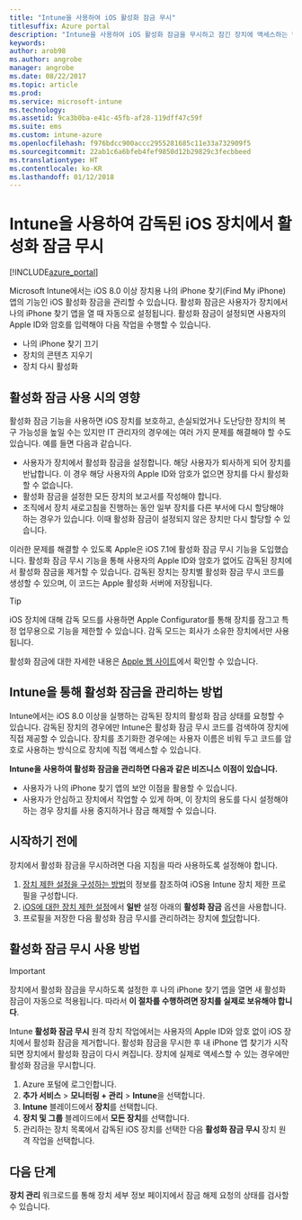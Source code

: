 ```yaml
---
title: "Intune을 사용하여 iOS 활성화 잠금 무시"
titlesuffix: Azure portal
description: "Intune을 사용하여 iOS 활성화 잠금을 무시하고 잠긴 장치에 액세스하는 방법을 알아봅니다\""
keywords: 
author: arob98
ms.author: angrobe
manager: angrobe
ms.date: 08/22/2017
ms.topic: article
ms.prod: 
ms.service: microsoft-intune
ms.technology: 
ms.assetid: 9ca3b0ba-e41c-45fb-af28-119dff47c59f
ms.suite: ems
ms.custom: intune-azure
ms.openlocfilehash: f976bdcc900accc2955281685c11e33a732909f5
ms.sourcegitcommit: 22ab1c6a6bfeb4fef9850d12b29829c3fecbbeed
ms.translationtype: HT
ms.contentlocale: ko-KR
ms.lasthandoff: 01/12/2018
---
```

# <a name="bypass-activation-lock-on-supervised-ios-devices-with-intune"></a>Intune을 사용하여 감독된 iOS 장치에서 활성화 잠금 무시


[!INCLUDE[azure_portal](./includes/azure_portal.md)]

Microsoft Intune에서는 iOS 8.0 이상 장치용 나의 iPhone 찾기(Find My iPhone) 앱의 기능인 iOS 활성화 잠금을 관리할 수 있습니다. 활성화 잠금은 사용자가 장치에서 나의 iPhone 찾기 앱을 열 때 자동으로 설정됩니다. 활성화 잠금이 설정되면 사용자의 Apple ID와 암호를 입력해야 다음 작업을 수행할 수 있습니다.

- 나의 iPhone 찾기 끄기
- 장치의 콘텐츠 지우기
- 장치 다시 활성화

## <a name="how-activation-lock-affects-you"></a>활성화 잠금 사용 시의 영향

활성화 잠금 기능을 사용하면 iOS 장치를 보호하고, 손실되었거나 도난당한 장치의 복구 가능성을 높일 수는 있지만 IT 관리자의 경우에는 여러 가지 문제를 해결해야 할 수도 있습니다. 예를 들면 다음과 같습니다.

- 사용자가 장치에서 활성화 잠금을 설정합니다. 해당 사용자가 퇴사하게 되어 장치를 반납합니다. 이 경우 해당 사용자의 Apple ID와 암호가 없으면 장치를 다시 활성화할 수 없습니다.
- 활성화 잠금을 설정한 모든 장치의 보고서를 작성해야 합니다.
- 조직에서 장치 새로고침을 진행하는 동안 일부 장치를 다른 부서에 다시 할당해야 하는 경우가 있습니다. 이때 활성화 잠금이 설정되지 않은 장치만 다시 할당할 수 있습니다.

이러한 문제를 해결할 수 있도록 Apple은 iOS 7.1에 활성화 잠금 무시 기능을 도입했습니다. 활성화 잠금 무시 기능을 통해 사용자의 Apple ID와 암호가 없어도 감독된 장치에서 활성화 잠금을 제거할 수 있습니다. 감독된 장치는 장치별 활성화 잠금 무시 코드를 생성할 수 있으며, 이 코드는 Apple 활성화 서버에 저장됩니다.

>[!TIP]
>iOS 장치에 대해 감독 모드를 사용하면 Apple Configurator를 통해 장치를 잠그고 특정 업무용으로 기능을 제한할 수 있습니다. 감독 모드는 회사가 소유한 장치에서만 사용됩니다.

활성화 잠금에 대한 자세한 내용은 [Apple 웹 사이트](https://support.apple.com/HT201365)에서 확인할 수 있습니다.

## <a name="how-intune-helps-you-manage-activation-lock"></a>Intune을 통해 활성화 잠금을 관리하는 방법
Intune에서는 iOS 8.0 이상을 실행하는 감독된 장치의 활성화 잠금 상태를 요청할 수 있습니다. 감독된 장치의 경우에만 Intune은 활성화 잠금 무시 코드를 검색하여 장치에 직접 제공할 수 있습니다. 장치를 초기화한 경우에는 사용자 이름은 비워 두고 코드를 암호로 사용하는 방식으로 장치에 직접 액세스할 수 있습니다.

**Intune을 사용하여 활성화 잠금을 관리하면 다음과 같은 비즈니스 이점이 있습니다.**

- 사용자가 나의 iPhone 찾기 앱의 보안 이점을 활용할 수 있습니다.
- 사용자가 안심하고 장치에서 작업할 수 있게 하며, 이 장치의 용도를 다시 설정해야 하는 경우 장치를 사용 중지하거나 잠금 해제할 수 있습니다.

## <a name="before-you-start"></a>시작하기 전에
장치에서 활성화 잠금을 무시하려면 다음 지침을 따라 사용하도록 설정해야 합니다.

1. [장치 제한 설정을 구성하는 방법](/intune-azure/configure-devices/how-to-configure-device-restrictions)의 정보를 참조하여 iOS용 Intune 장치 제한 프로필을 구성합니다.
2. [iOS에 대한 장치 제한 설정](device-restrictions-ios.md)에서 **일반** 설정 아래의 **활성화 잠금** 옵션을 사용합니다.
3. 프로필을 저장한 다음 활성화 잠금 무시를 관리하려는 장치에 [할당](device-profile-assign.md)합니다.


## <a name="how-to-use-activation-lock-bypass"></a>활성화 잠금 무시 사용 방법

>[!IMPORTANT]
>장치에서 활성화 잠금을 무시하도록 설정한 후 나의 iPhone 찾기 앱을 열면 새 활성화 잠금이 자동으로 적용됩니다. 따라서 **이 절차를 수행하려면 장치를 실제로 보유해야 합니다**.

Intune **활성화 잠금 무시** 원격 장치 작업에서는 사용자의 Apple ID와 암호 없이 iOS 장치에서 활성화 잠금을 제거합니다. 활성화 잠금을 무시한 후 내 iPhone 앱 찾기가 시작되면 장치에서 활성화 잠금이 다시 켜집니다. 장치에 실제로 액세스할 수 있는 경우에만 활성화 잠금을 무시합니다.

1. Azure 포털에 로그인합니다.
2. **추가 서비스** > **모니터링 + 관리** > **Intune**을 선택합니다.
3. **Intune** 블레이드에서 **장치**를 선택합니다.
4. **장치 및 그룹** 블레이드에서 **모든 장치**를 선택합니다.
5. 관리하는 장치 목록에서 감독된 iOS 장치를 선택한 다음 **활성화 잠금 무시** 장치 원격 작업을 선택합니다.

## <a name="next-steps"></a>다음 단계

**장치 관리** 워크로드를 통해 장치 세부 정보 페이지에서 잠금 해제 요청의 상태를 검사할 수 있습니다.
